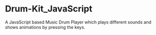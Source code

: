 # Drum-Kit_JavaScript
A JavaScript based Music Drum Player which plays different sounds and shows animations by pressing the keys.
